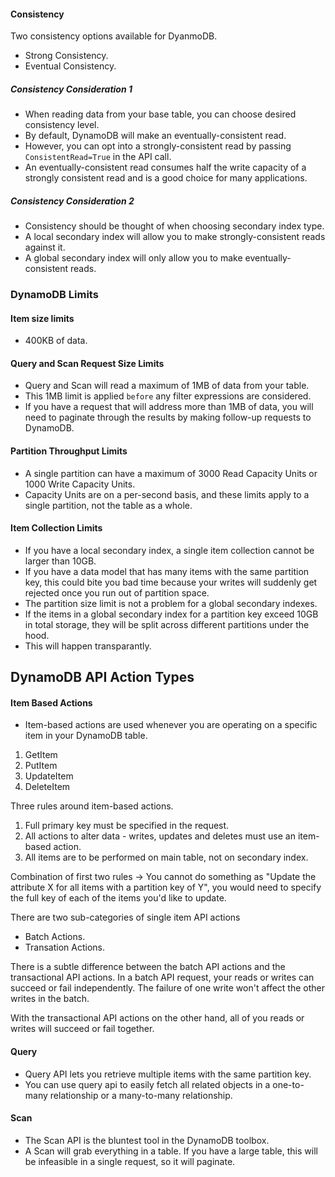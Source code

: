 #### Consistency

Two consistency options available for DyanmoDB.
- Strong Consistency.
- Eventual Consistency.

##### Consistency Consideration 1
- When reading data from your base table, you can choose desired consistency level.
- By default, DynamoDB will make an eventually-consistent read.
- However, you can opt into a strongly-consistent read by passing `ConsistentRead=True` in the API call.
- An eventually-consistent read consumes half the write capacity of a strongly consistent read and is a good choice for many applications.

##### Consistency Consideration 2

- Consistency should be thought of when choosing secondary index type.
- A local secondary index will allow you to make strongly-consistent reads against it.
- A global secondary index will only allow you to make eventually-consistent reads. 

### DynamoDB Limits
#### Item size limits
- 400KB of data.

#### Query and Scan Request Size Limits
- Query and Scan will read a maximum of 1MB of data from your table.
- This 1MB limit is applied `before` any filter expressions are considered.
- If you have a request that will address more than 1MB of data, you will need to paginate through the results by making follow-up requests to DynamoDB.

#### Partition Throughput Limits

- A single partition can have a maximum of 3000 Read Capacity Units or 1000 Write Capacity Units.
- Capacity Units are on a per-second basis, and these limits apply to a single partition, not the table as a whole.

#### Item Collection Limits

- If you have a local secondary index, a single item collection cannot be larger than 10GB.
- If you have a data model that has many items with the same partition key, this could bite you bad time because your writes will suddenly get rejected once you run out of partition space.
- The partition size limit is not a problem for a global secondary indexes.
- If the items in a global secondary index for a partition key exceed 10GB in total storage, they will be split across different partitions under the hood.
- This will happen transparantly.


## DynamoDB API Action Types

#### Item Based Actions

- Item-based actions are used whenever you are operating on a specific item in your DynamoDB table.

1. GetItem
2. PutItem
3. UpdateItem
4. DeleteItem

Three rules around item-based actions.
1. Full primary key must be specified in the request.
2. All actions to alter data - writes, updates and deletes must use an item-based action.
3. All items are to be performed on main table, not on secondary index.

Combination of first two rules -> You cannot do something as "Update the attribute X for all items with a partition key of Y", you would need to specify the full key of each of the items you'd like to update.

There are two sub-categories of single item API actions
- Batch Actions.
- Transation Actions.

There is a subtle difference between the batch API actions and the transactional API actions. In a batch API request, your reads or writes can succeed or fail independently. The failure of one write won't affect the other writes in the batch.

With the transactional API actions on the other hand, all of you reads or writes will succeed or fail together.

#### Query

- Query API lets you retrieve multiple items with the same partition key.
- You can use query api to easily fetch all related objects in a one-to-many relationship or a many-to-many relationship.

#### Scan

- The Scan API is the bluntest tool in the DynamoDB toolbox. 
- A Scan will grab everything in a table. If you have a large table, this will be infeasible in a single request, so it will paginate.

